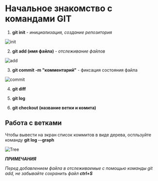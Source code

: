 # Начальное знакомство с командами GIT

1. **git init** - *инициализация, создание репозитория*

![init](gitinit.png)

2. **git add (имя файла)** - *отслеживание файлов*

![add](gitadd.png)

3. **git commit -m "комментарий"** - фиксация состояния файла

![commit](gitcommit.png)

4. **git diff**

5. **git log**

6. **git checkout (название ветки и комита)**

## Работа с ветками

Чтобы вывести на экран список коммитов в виде дерева, оспльзуйте команду __git log --graph__

![Tree](graph.png)

_**ПРИМЕЧАНИЯ**_

_Перед добавлением файла в отслеживаемые с помощью команды git add, не забывайте сохранить файл **ctrl+S**_